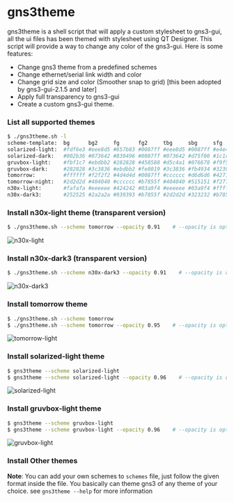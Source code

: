 		
# gns3theme

gns3theme is a shell script that will apply a custom stylesheet to gns3-gui, all the ui files has been themed with stylesheet using QT Designer. This script will provide a way to change any color of the gns3-gui. Here is some features:
- Change gns3 theme from a predefined schemes 
- Change ethernet/serial link width and color
- Change grid size and color (Smoother snap to grid) [this been adopted by gns3-gui-2.1.5 and later]
- Apply full transparency to gns3-gui
- Create a custom gns3-gui theme.

### List all supported themes
```sh
$ ./gns3theme.sh -l
scheme-template:  bg      bg2     fg      fg2     tbg     sbg     sfg     bbg     bfg     color
solarized-light:  #fdf6e3 #eee8d5 #657b83 #0087ff #eee8d5 #0087ff #e4e4e4 #d70000 #1d2021 light
solarized-dark:   #002b36 #073642 #839496 #0087ff #073642 #d75f00 #1c1c1c #8a8a8a #1d2021 dark
gruvbox-light:    #fbf1c7 #ebdbb2 #282828 #458588 #d5c4a1 #076678 #f9f5d7 #cc241d #3c3836 light
gruvbox-dark:     #282828 #3c3836 #ebdbb2 #fe8019 #3c3836 #fb4934 #32302f #458588 #1d2021 dark
tomorrow:         #ffffff #f2f2f2 #4d4d4d #0087ff #cccccc #d6d6d6 #4271ae #3e999f #ffffff light
tomorrow-night:   #2d2d2d #404040 #cccccc #b7855f #404040 #515151 #f2777a #f2777a #303030 dark
n30x-light:       #fafafa #eeeeee #424242 #03a9f4 #eeeeee #03a9f4 #ffffff #e91e63 #1a1a1a light
n30x-dark3:       #252525 #2a2a2a #939393 #b7855f #2d2d2d #323232 #b7855f #c2185b #1a1a1a dark
```

### Install n30x-light theme (transparent version)
```sh
$ ./gns3theme.sh --scheme tomorrow --opacity 0.91    # --opacity is optional 
```
![n30x-light](https://user-images.githubusercontent.com/10103340/44069475-d54f28be-9f33-11e8-8a0e-f1fc3bf889c1.png)

### Install n30x-dark3 (transparent version)
```sh
$ ./gns3theme.sh --scheme n30x-dark3 --opacity 0.91    # --opacity is optional 
```
![n30x-dark3](https://user-images.githubusercontent.com/10103340/44069564-3681323a-9f34-11e8-9f6c-7d458b0298bf.png)

### Install tomorrow  theme
```sh
$ ./gns3theme.sh --scheme tomorrow 
$ ./gns3theme.sh --scheme tomorrow --opacity 0.95    # --opacity is optional
```
![tomorrow-light](https://user-images.githubusercontent.com/10103340/44069498-f4c867aa-9f33-11e8-8ca1-82a26cca134e.png)

### Install solarized-light theme
```sh
$ gns3theme --scheme solarized-light
$ gns3theme --scheme solarized-light --opacity 0.96    # --opacity is optional
```
![solarized-light](https://user-images.githubusercontent.com/10103340/44069486-e4ceb0c0-9f33-11e8-8d86-368be1eaa59a.png)

### Install gruvbox-light theme
```sh
$ gns3theme --scheme gruvbox-light
$ gns3theme --scheme gruvbox-light --opacity 0.96    # --opacity is optional
```
![gruvbox-light](https://user-images.githubusercontent.com/10103340/44069710-e9138df8-9f34-11e8-889b-f33b81c9c180.png)

### Install Other themes
**Note**: You can add your own schemes to `schemes` file, just follow the given format inside the file.
You basically can theme gns3 of any theme of your choice.
see `gns3theme --help` for more information

